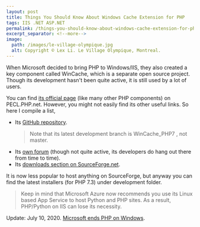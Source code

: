 ```yaml
---
layout: post
title: Things You Should Know About Windows Cache Extension for PHP
tags: IIS .NET ASP.NET
permalink: /things-you-should-know-about-windows-cache-extension-for-php-93b7e013ea4c
excerpt_separator: <!--more-->
image:
  path: /images/le-village-olympique.jpg
  alt: Copyright © Lex Li. Le Village Olympique, Montreal.
---
```


When Microsoft decided to bring PHP to Windows/IIS, they also created a key component called WinCache, which is a separate open source project. Though its development hasn't been quite active, it is still used by a lot of users.
<!--more-->

You can find [its official page](https://pecl.php.net/package/wincache) (like many other PHP components) on PECL.PHP.net. However, you might not easily find its other useful links. So here I compile a list,

* Its [GitHub repository](https://github.com/php/pecl-caching-wincache).
  > Note that its latest development branch is WinCache_PHP7 , not master.
* Its [own forum](https://forums.iis.net/1164.aspx/1?Windows+Cache+Extension+for+PHP) (though not quite active, its developers do hang out there from time to time).
* Its [downloads section on SourceForge.net](https://sourceforge.net/projects/wincache/files/).

It is now less popular to host anything on SourceForge, but anyway you can find the latest installers (for PHP 7.3) under development folder.

> Keep in mind that Microsoft Azure now recommends you use its Linux based App Service to host Python and PHP sites. As a result, PHP/Python on IIS can lose its necessity.

Update: July 10, 2020. [Microsoft ends PHP on Windows](https://news-web.php.net/php.internals/110907).
